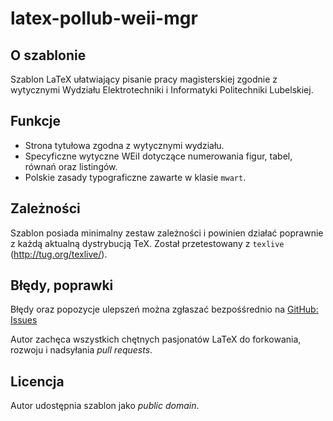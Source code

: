 latex-pollub-weii-mgr
=====================

O szablonie
-----------

Szablon LaTeX ułatwiający pisanie pracy magisterskiej zgodnie z wytycznymi Wydziału Elektrotechniki i Informatyki Politechniki Lubelskiej.

Funkcje
-------

- Strona tytułowa zgodna z wytycznymi wydziału.
- Specyficzne wytyczne WEiI dotyczące numerowania figur, tabel, równań oraz listingów.
- Polskie zasady typograficzne zawarte w klasie `mwart`.

Zależności
----------

Szablon posiada minimalny zestaw zależności i powinien działać poprawnie z każdą aktualną dystrybucją TeX.
Został przetestowany z `texlive` (<http://tug.org/texlive/>).

Błędy, poprawki
---------------

Błędy oraz popozycje ulepszeń można zgłaszać bezpośśrednio na [GitHub: Issues](http://github.com/lidel/latex-pollub-weii-mgr/issues)

Autor zachęca wszystkich chętnych pasjonatów LaTeX do forkowania, rozwoju i nadsyłania *pull requests*.

Licencja
--------

Autor udostępnia szablon jako *public domain*.
